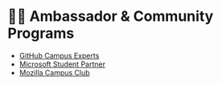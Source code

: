 # :man_artist: Ambassador & Community Programs

- [GitHub Campus Experts](https://githubcampus.expert)
- [Microsoft Student Partner]()
- [Mozilla Campus Club]()
